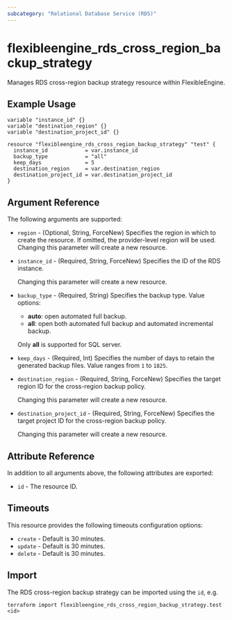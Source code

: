 ```yaml
---
subcategory: "Relational Database Service (RDS)"
---
```


# flexibleengine_rds_cross_region_backup_strategy

Manages RDS cross-region backup strategy resource within FlexibleEngine.

## Example Usage

```hcl
variable "instance_id" {}
variable "destination_region" {}
variable "destination_project_id" {}

resource "flexibleengine_rds_cross_region_backup_strategy" "test" {
  instance_id            = var.instance_id
  backup_type            = "all"
  keep_days              = 5
  destination_region     = var.destination_region
  destination_project_id = var.destination_project_id
}
```

## Argument Reference

The following arguments are supported:

* `region` - (Optional, String, ForceNew) Specifies the region in which to create the resource.
  If omitted, the provider-level region will be used. Changing this parameter will create a new resource.

* `instance_id` - (Required, String, ForceNew) Specifies the ID of the RDS instance.

  Changing this parameter will create a new resource.

* `backup_type` - (Required, String) Specifies the backup type. Value options:
    + **auto**: open automated full backup.
    + **all**: open both automated full backup and automated incremental backup.

  Only **all** is supported for SQL server.

* `keep_days` - (Required, Int) Specifies the number of days to retain the generated backup files.
  Value ranges from `1` to `1825`.

* `destination_region` - (Required, String, ForceNew) Specifies the target region ID for the cross-region backup policy.

  Changing this parameter will create a new resource.

* `destination_project_id` - (Required, String, ForceNew) Specifies the target project ID for the cross-region backup
  policy.

  Changing this parameter will create a new resource.

## Attribute Reference

In addition to all arguments above, the following attributes are exported:

* `id` - The resource ID.

## Timeouts

This resource provides the following timeouts configuration options:

* `create` - Default is 30 minutes.
* `update` - Default is 30 minutes.
* `delete` - Default is 30 minutes.

## Import

The RDS cross-region backup strategy can be imported using the `id`, e.g.

```shell
terraform import flexibleengine_rds_cross_region_backup_strategy.test <id>
```
